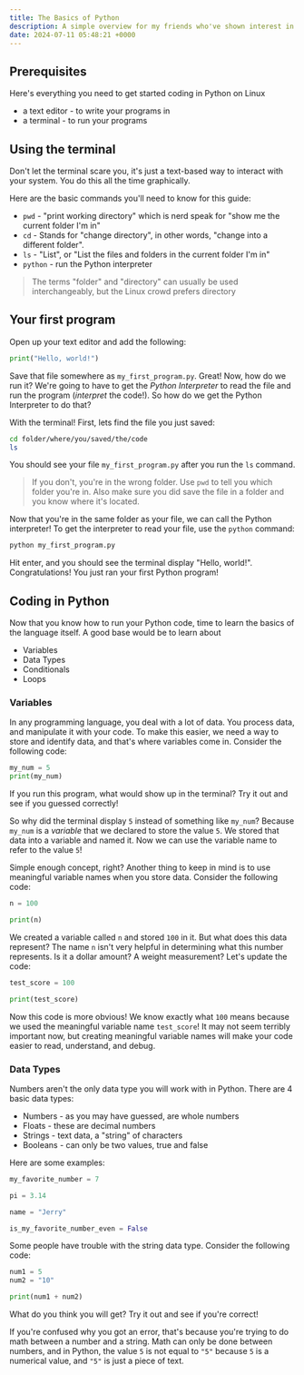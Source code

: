 ```yaml
---
title: The Basics of Python
description: A simple overview for my friends who've shown interest in learning Python.
date: 2024-07-11 05:48:21 +0000
---
```


## Prerequisites

Here's everything you need to get started coding in Python on Linux

- a text editor - to write your programs in
- a terminal - to run your programs

## Using the terminal

Don't let the terminal scare you, it's just a text-based way to interact with your system.
You do this all the time graphically.

Here are the basic commands you'll need to know for this guide:

- `pwd` - "print working directory" which is nerd speak for "show me the current folder I'm in" 
- `cd` - Stands for "change directory", in other words, "change into a different folder".
- `ls` - "List", or "List the files and folders in the current folder I'm in"
- `python` - run the Python interpreter

> The terms "folder" and "directory" can usually be used interchangeably, but the Linux crowd prefers directory

## Your first program

Open up your text editor and add the following:

```python
print("Hello, world!")
```

Save that file somewhere as `my_first_program.py`. Great! Now, how do we run it?
We're going to have to get the _Python Interpreter_ to read the file and run the program (_interpret_ the code!).
So how do we get the Python Interpreter to do that?

With the terminal! First, lets find the file you just saved:

```sh
cd folder/where/you/saved/the/code
ls
```

You should see your file `my_first_program.py` after you run the `ls` command.

> If you don't, you're in the wrong folder. Use `pwd` to tell you which folder you're in.
Also make sure you did save the file in a folder and you know where it's located.

Now that you're in the same folder as your file, we can call the Python interpreter!
To get the interpreter to read your file, use the `python` command:

```sh
python my_first_program.py
```

Hit enter, and you should see the terminal display "Hello, world!".
Congratulations! You just ran your first Python program!

## Coding in Python

Now that you know how to run your Python code, time to learn the basics
of the language itself. A good base would be to learn about

- Variables
- Data Types
- Conditionals
- Loops

### Variables

In any programming language, you deal with a lot of data. You process data, and manipulate it
with your code. To make this easier, we need a way to store and identify data, and that's
where variables come in. Consider the following code:

```python
my_num = 5
print(my_num)
```

If you run this program, what would show up in the terminal?
Try it out and see if you guessed correctly!

So why did the terminal display `5` instead of something like `my_num`?
Because `my_num` is a _variable_ that we declared to store the value `5`.
We stored that data into a variable and named it. Now we can use the variable
name to refer to the value `5`!

Simple enough concept, right? Another thing to keep in mind is to use meaningful
variable names when you store data. Consider the following code:

```python
n = 100

print(n)
```

We created a variable called `n` and stored `100` in it. But what does this data represent?
The name `n` isn't very helpful in determining what this number represents. Is it a dollar
amount? A weight measurement? Let's update the code:

```python
test_score = 100

print(test_score)
```

Now this code is more obvious! We know exactly what `100` means because we used the meaningful
variable name `test_score`! It may not seem terribly important now, but creating meaningful variable names
will make your code easier to read, understand, and debug.

### Data Types

Numbers aren't the only data type you will work with in Python. There are 4 basic data types:

- Numbers - as you may have guessed, are whole numbers
- Floats - these are decimal numbers
- Strings - text data, a "string" of characters
- Booleans - can only be two values, true and false

Here are some examples:

```python
my_favorite_number = 7

pi = 3.14

name = "Jerry"

is_my_favorite_number_even = False
```

Some people have trouble with the string data type.
Consider the following code:

```python
num1 = 5
num2 = "10"

print(num1 + num2)
```

What do you think you will get? Try it out and see if you're correct!

If you're confused why you got an error, that's because you're trying to
do math between a number and a string. Math can only be done between numbers,
and in Python, the value `5` is not equal to `"5"` because `5` is a numerical
value, and `"5"` is just a piece of text.
